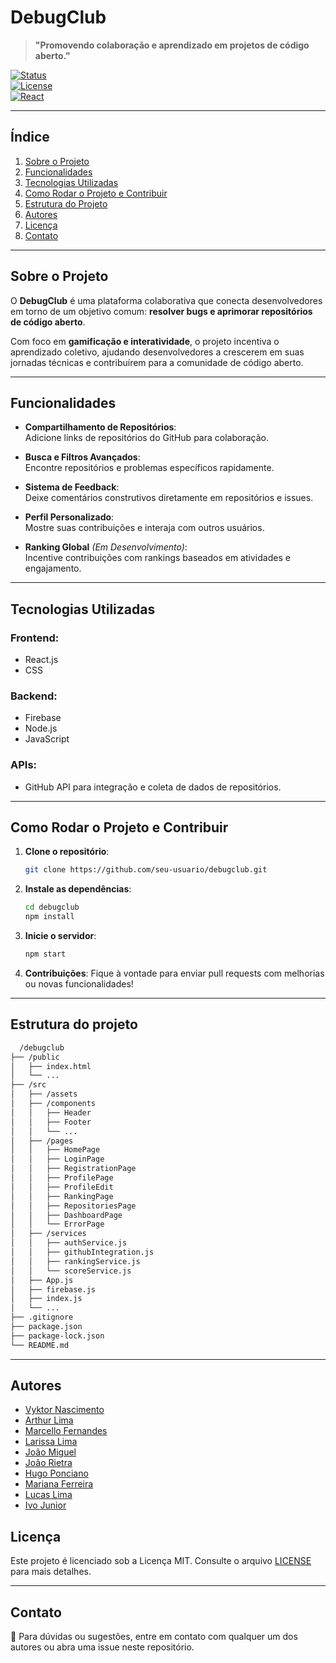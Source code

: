 # **DebugClub**
> **"Promovendo colaboração e aprendizado em projetos de código aberto."**

[![Status](https://img.shields.io/badge/status-Em%20Desenvolvimento-yellow)]()  
[![License](https://img.shields.io/badge/license-MIT-blue)]()  
[![React](https://img.shields.io/badge/built%20with-React-blue)]()  

---
## **Índice**
1. [Sobre o Projeto](#sobre-o-projeto)  
2. [Funcionalidades](#funcionalidades)  
3. [Tecnologias Utilizadas](#tecnologias-utilizadas)  
4. [Como Rodar o Projeto e Contribuir](#como-rodar-o-projeto-e-contribuir)  
5. [Estrutura do Projeto](#estrutura-do-projeto)  
6. [Autores](#autores)  
7. [Licença](#licença)  
8. [Contato](#contato)  

---

## **Sobre o Projeto**
O **DebugClub** é uma plataforma colaborativa que conecta desenvolvedores em torno de um objetivo comum: **resolver bugs e aprimorar repositórios de código aberto**.  

Com foco em **gamificação e interatividade**, o projeto incentiva o aprendizado coletivo, ajudando desenvolvedores a crescerem em suas jornadas técnicas e contribuírem para a comunidade de código aberto.  

---

## **Funcionalidades**
- **Compartilhamento de Repositórios**:  
  Adicione links de repositórios do GitHub para colaboração.  

- **Busca e Filtros Avançados**:  
  Encontre repositórios e problemas específicos rapidamente.  

- **Sistema de Feedback**:  
  Deixe comentários construtivos diretamente em repositórios e issues.  

- **Perfil Personalizado**:  
  Mostre suas contribuições e interaja com outros usuários.  

- **Ranking Global** *(Em Desenvolvimento)*:  
  Incentive contribuições com rankings baseados em atividades e engajamento.  

---

## **Tecnologias Utilizadas**
### **Frontend:**
- React.js  
- CSS  

### **Backend:**
- Firebase  
- Node.js
- JavaScript

### **APIs:**
- GitHub API para integração e coleta de dados de repositórios.  

---

## Como Rodar o Projeto e Contribuir

1. **Clone o repositório**:

   ```bash
   git clone https://github.com/seu-usuario/debugclub.git
   ```

2. **Instale as dependências**:

   ```bash
   cd debugclub
   npm install
   ```

3. **Inicie o servidor**:

   ```bash
   npm start
   ```

4. **Contribuições**: Fique à vontade para enviar pull requests com melhorias ou novas funcionalidades!

---

## **Estrutura do projeto**
 ```bash
   /debugclub
├── /public
│   ├── index.html
│   └── ...
├── /src
│   ├── /assets
│   ├── /components
│   │   ├── Header
│   │   ├── Footer
│   │   └── ...
│   ├── /pages
│   │   ├── HomePage
│   │   ├── LoginPage
│   │   ├── RegistrationPage
│   │   ├── ProfilePage
│   │   ├── ProfileEdit
│   │   ├── RankingPage
│   │   ├── RepositoriesPage
│   │   ├── DashboardPage
│   │   └── ErrorPage
│   ├── /services
│   │   ├── authService.js
│   │   ├── githubIntegration.js
│   │   ├── rankingService.js
│   │   └── scoreService.js
│   ├── App.js
│   ├── firebase.js
│   ├── index.js
│   └── ...
├── .gitignore
├── package.json
├── package-lock.json
└── README.md

   ```
---

## **Autores**

- [Vyktor Nascimento](https://github.com/VyNas07)
- [Arthur Lima](https://github.com/ArthurLima05)
- [Marcello Fernandes](https://github.com/marcellofernandesads)
- [Larissa Lima](https://github.com/lalinhos)
- [João Miguel](https://github.com/Joao-Miguel-F)
- [João Rietra](https://github.com/jhrl)
- [Hugo Ponciano](https://github.com/hugopponciano)
- [Mariana Ferreira](https://github.com/mwndrly)
- [Lucas Lima](https://github.com/lblima038)
- [Ivo Junior](https://github.com/icaj)
## **Licença**
Este projeto é licenciado sob a Licença MIT. Consulte o arquivo [LICENSE](LICENSE) para mais detalhes.

---

## **Contato**
📧 Para dúvidas ou sugestões, entre em contato com qualquer um dos autores ou abra uma issue neste repositório.

